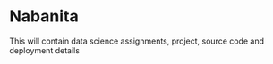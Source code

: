 # Nabanita
This will contain data science assignments, project, source code and deployment details  
